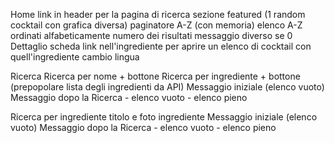 Home
    link in header per la pagina di ricerca
    sezione featured (1 random cocktail con grafica diversa)
    paginatore A-Z (con memoria)
    elenco A-Z
        ordinati alfabeticamente
        numero dei risultati
        messaggio diverso se 0
Dettaglio
    scheda
    link nell'ingrediente per aprire un elenco di cocktail con quell'ingrediente
    cambio lingua

Ricerca
    Ricerca per nome + bottone
    Ricerca per ingrediente + bottone (prepopolare lista degli ingredienti da API)
    Messaggio iniziale (elenco vuoto)
    Messaggio dopo la Ricerca
        - elenco vuoto
        - elenco pieno

Ricerca per ingrediente
    titolo e foto ingrediente
    Messaggio iniziale (elenco vuoto)
    Messaggio dopo la Ricerca
        - elenco vuoto
        - elenco pieno
